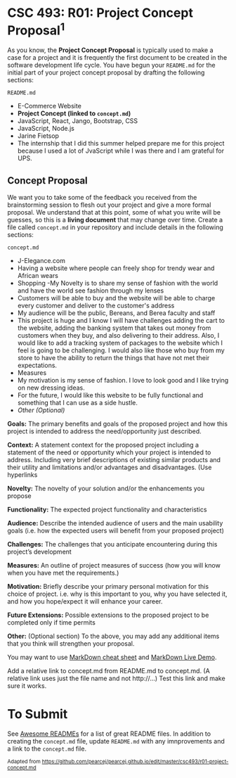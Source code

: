 # CSC 493: R01: Project Concept Proposal<sup>1</sup>

As you know, the **Project Concept Proposal** is typically used to make a case for a project and it is frequently the first document to be created in the software development life cycle. You have begun your <code>README.md</code> for the initial part of your project concept proposal by drafting the following sections:

<code>README.md</code>
- E-Commerce Website
- **Project Concept (linked to <code>concept.md</code>)**
- JavaScript, React, Jango, Bootstrap, CSS
- JavaScript, Node.js
- Jarine Fietsop
- The internship that I did this summer helped prepare me for this project because I used a lot of JvaScript while I was there and I am grateful for UPS. 
## Concept Proposal
We want you to take some of the feedback you received from the brainstorming session to flesh out your project and give a more formal proposal. We understand that at this point, some of what you write will be guesses, so this is a <strong>living document</strong> that may change over time. Create a file called <code>concept.md</code> in your repository and include details in the following sections:

<code>concept.md</code>
  - J-Elegance.com
  - Having a website where people can freely shop for trendy wear and African wears
  - Shopping
  -My Novelty is to share my sense of fashion with the world and have the world see fashion through my lenses
  - Customers will be able to buy and the website will be able to charge every customer and deliver to the customer's address
  - My audience will be the public, Bereans, and Berea faculty and staff
  - This project is huge and I know I will have challenges adding the cart to the website, adding the banking system that takes out money from customers
    when they buy, and also delivering to their address. Also, I would like to add a tracking system of packages to the website which I feel is going to be challenging.
    I would also like those who buy from my store to have the ability to return the things that have not met their expectations.
  - Measures
  - My motivation is my sense of fashion. I love to look good and I like trying on new dressing ideas.
  - For the future, I would like this website to be fully functional and something that I can use as a side hustle.
  - *Other (Optional)*

**Goals:** The primary benefits and goals of the proposed project and how this project is intended to address the need/opportunity just described.

**Context:** A statement context for the proposed project including a statement of the need or opportunity which your project is intended to address. Including very brief descriptions of existing similar products and their utility and limitations and/or advantages and disadvantages. (Use hyperlinks

**Novelty:** The novelty of your solution and/or the enhancements you propose

**Functionality:** The expected project functionality and characteristics

**Audience:** Describe the intended audience of users and the main usability goals (i.e. how the expected users will benefit from your proposed project)

**Challenges:** The challenges that you anticipate encountering during this project’s development

**Measures:** An outline of project measures of success (how you will know when you have met the requirements.)

**Motivation:** Briefly describe your primary personal motivation for this choice of project. i.e. why is this important to you, why you have selected it, and how you hope/expect it will enhance your career.

**Future Extensions:** Possible extensions to the proposed project to be completed only if time permits

**Other:** (Optional section) To the above, you may add any additional items that you think will strengthen your proposal.

You may want to use [MarkDown cheat sheet](https://github.com/adam-p/markdown-here/wiki/Markdown-Here-Cheatsheet) and [MarkDown Live Demo](http://www.markdown-here.com/livedemo.html).

Add a relative link to concept.md from README.md to concept.md. (A relative link uses just the file name and not http://...) Test this link and make sure it works.

# To Submit 

See [Awesome READMEs](https://github.com/matiassingers/awesome-readme) for a list of great README files. In addition to creating the <code>concept.md</code> file, update <code>README.md</code> with any imnprovements and a link to the <code>concept.md</code> file.


<sub>Adapted from <a href="https://github.com/pearcej/pearcej.github.io/edit/master/csc493/r01-project-concept.md">https://github.com/pearcej/pearcej.github.io/edit/master/csc493/r01-project-concept.md</a> </sub>
